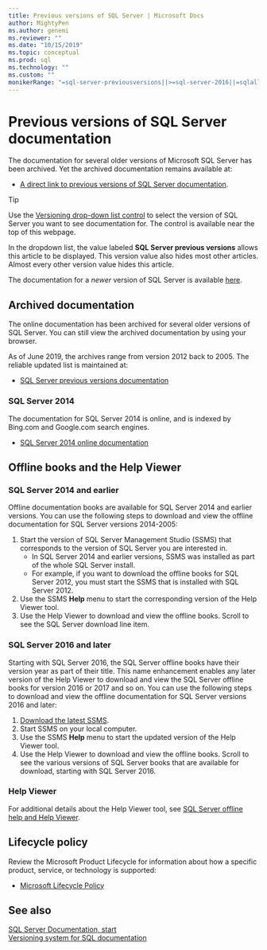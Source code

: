 ```yaml
---
title: Previous versions of SQL Server | Microsoft Docs
author: MightyPen
ms.author: genemi
ms.reviewer: ""
ms.date: "10/15/2019"
ms.topic: conceptual
ms.prod: sql
ms.technology: ""
ms.custom: ""
monikerRange: "=sql-server-previousversions||>=sql-server-2016||=sqlallproducts-allversions"
---
```

# Previous versions of SQL Server documentation

The documentation for several older versions of Microsoft SQL Server has been archived. Yet the archived documentation remains available at:

- [A direct link to previous versions of SQL Server documentation](https://docs.microsoft.com/previous-versions/sql/).

> [!TIP]
> Use the [Versioning drop-down list control](../sql-server/versioning-system-monikers-ui-sql-server.md) to select the version of SQL Server you want to see documentation for. The control is available near the top of this webpage.
>
> In the dropdown list, the value labeled **SQL Server previous versions** allows this article to be displayed. This version value also hides most other articles. Almost every other version value hides this article.
>
> The documentation for a _newer_ version of SQL Server is available [here](../sql-server/index.yml?view=sql-server-2017).

## Archived documentation

The online documentation has been archived for several older versions of SQL Server. You can still view the archived documentation by using your browser.

As of June 2019, the archives range from version 2012 back to 2005. The reliable updated list is maintained at:

- [SQL Server previous versions documentation](/previous-versions/sql/)

### SQL Server 2014

The documentation for SQL Server 2014 is online, and is indexed by Bing.com and Google.com search engines.

- [SQL Server 2014 online documentation](/sql/2014-toc/books-online-for-sql-server-2014?view=sql-server-2014)

## Offline books and the Help Viewer

### SQL Server 2014 and earlier

Offline documentation books are available for SQL Server 2014 and earlier versions. You can use the following steps to download and view the offline documentation for SQL Server versions 2014-2005:

1. Start the version of SQL Server Management Studio (SSMS) that corresponds to the version of SQL Server you are interested in.
    - In SQL Server 2014 and earlier versions, SSMS was installed as part of the whole SQL Server install.
    - For example, if you want to download the offline books for SQL Server 2012, you must start the SSMS that is installed with SQL Server 2012.
2. Use the SSMS **Help** menu to start the corresponding version of the Help Viewer tool.
3. Use the Help Viewer to download and view the offline books. Scroll to see the SQL Server download line item.

### SQL Server 2016 and later

Starting with SQL Server 2016, the SQL Server offline books have their version year as part of their title. This name enhancement enables any later version of the Help Viewer to download and view the SQL Server offline books for version 2016 or 2017 and so on. You can use the following steps to download and view the offline documentation for SQL Server versions 2016 and later:

1. [Download the latest SSMS](../ssms/download-sql-server-management-studio-ssms.md?view=sql-server-2017).
2. Start SSMS on your local computer.
3. Use the SSMS **Help** menu to start the updated version of the Help Viewer tool.
4. Use the Help Viewer to download and view the offline books. Scroll to see the various versions of SQL Server books that are available for download, starting with SQL Server 2016.

### Help Viewer

For additional details about the Help Viewer tool, see [SQL Server offline help and Help Viewer](../sql-server/sql-server-help-installation.md?view=sql-server-2017).

## Lifecycle policy

Review the Microsoft Product Lifecycle for information about how a specific product, service, or technology is supported:

- [Microsoft Lifecycle Policy](https://support.microsoft.com/lifecycle/selectindex)

## See also

[SQL Server Documentation, start](../sql-server/index.yml?view=sql-server-2016)  
[Versioning system for SQL documentation](../sql-server/versioning-system-monikers-ui-sql-server.md?view=sql-server-2016)  
